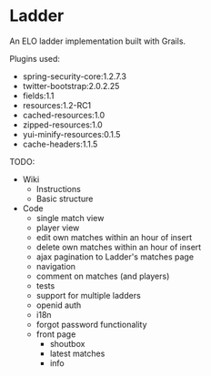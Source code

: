 Ladder
======

An ELO ladder implementation built with Grails.

Plugins used:
- spring-security-core:1.2.7.3
- twitter-bootstrap:2.0.2.25
- fields:1.1
- resources:1.2-RC1
- cached-resources:1.0
- zipped-resources:1.0
- yui-minify-resources:0.1.5
- cache-headers:1.1.5


TODO:
- Wiki
  - Instructions
  - Basic structure
- Code
  - single match view
  - player view
  - edit own matches within an hour of insert
  - delete own matches within an hour of insert
  - ajax pagination to Ladder's matches page
  - navigation
  - comment on matches (and players)
  - tests
  - support for multiple ladders
  - openid auth
  - i18n
  - forgot password functionality
  - front page
    - shoutbox
    - latest matches
    - info
